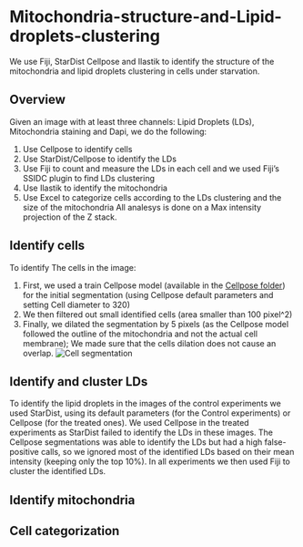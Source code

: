 # Mitochondria-structure-and-Lipid-droplets-clustering
We use Fiji, StarDist Cellpose and Ilastik to identify the structure of the mitochondria and lipid droplets clustering in cells under starvation. 
## Overview
Given an image with at least three channels: Lipid Droplets (LDs), Mitochondria staining and Dapi, we do the following:
1. Use Cellpose to identify cells
2. Use StarDist/Cellpose to identify the LDs
3. Use Fiji to count and measure the LDs in each cell and we used Fiji’s SSIDC plugin to find LDs clustering
4. Use Ilastik to identify the mitochondria
5. Use Excel to categorize cells according to the LDs clustering and the size of the mitochondria
All analesys is done on a Max intensity projection of the Z stack.
## Identify cells
To identify The cells in the image:
1. First, we used a train Cellpose model (available in the [Cellpose folder](../../tree/main/Cellpose)) for the initial segmentation (using Cellpose default parameters and setting Cell diameter to 320)
2. We then filtered out small identified cells (area smaller than 100 pixel^2)
3. Finally, we dilated the segmentation by 5 pixels (as the Cellpose model followed the outline of the mitochondria and not the actual cell membrane); We made sure that the cells dilation does not cause an overlap.
![Cell segmentation](https://github.com/WIS-MICC-CellObservatory/Mitochondria-structure-and-Lipid-droplets-clustering/assets/64706090/b14a8658-0810-4093-b68f-0dad955bd585)

## Identify and cluster LDs
To identify the lipid droplets in the images of the control experiments we used StarDist, using its default parameters (for the Control experiments) or Cellpose (for the treated ones). We used Cellpose in the treated experiments as StarDist failed to identify the LDs in these images. The Cellpose segmentations was able to identify the LDs but had a high false-positive calls, so we ignored most of the identified LDs based on their mean intensity (keeping only the top 10%). In all experiments we then used Fiji to cluster the identified LDs.
## Identify mitochondria
## Cell categorization

